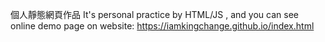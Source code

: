 個人靜態網頁作品 
It's personal practice by HTML/JS , and you can see online demo page on website:
https://iamkingchange.github.io/index.html
